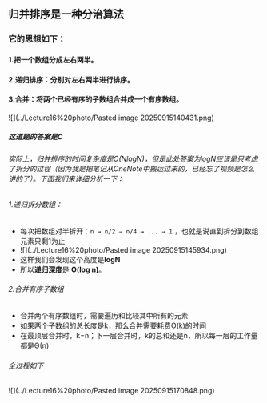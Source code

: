 ## 归并排序是一种分治算法
### 它的思想如下：
#### 1.把一个数组分成左右两半。
#### 2.递归排序：分别对左右两半进行排序。
#### 3.合并：将两个已经有序的子数组合并成一个有序数组。

![](../Lecture16%20photo/Pasted image 20250915140431.png)
##### 这道题的答案是C
###### 实际上，归并排序的时间复杂度是O(NlogN)，但是此处答案为logN应该是只考虑了拆分的过程（因为我是把笔记从OneNote中搬运过来的，已经忘了视频是怎么讲的了）。下面我们来详细分析一下：
###### 1.递归拆分数组：
- 每次把数组对半拆开：`n → n/2 → n/4 → ... → 1` ，也就是说直到拆分到数组元素只剩1为止
- ![](../Lecture16%20photo/Pasted image 20250915145934.png)
- 这样我们会发现这个高度是**logN**
- 所以**递归深度**是 **O(log n)**。
###### 2.合并有序子数组
- 合并两个有序数组时，需要遍历和比较其中所有的元素
- 如果两个子数组的总长度是k，那么合并需要耗费O(k)的时间
- 在最顶层合并时，k=n；下一层合并时，k的总和还是n，所以每一层的工作量都是Θ(n)
###### 全过程如下
![](../Lecture16%20photo/Pasted image 20250915170848.png)
